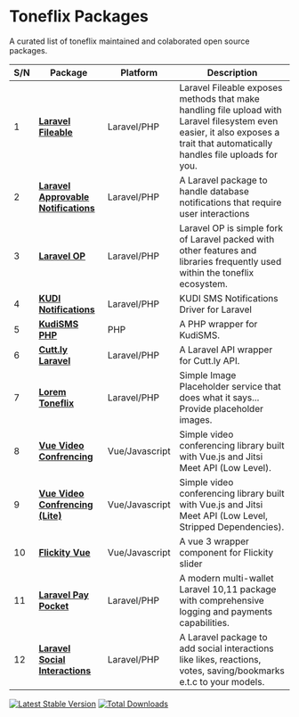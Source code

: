 # Toneflix Packages
A curated list of toneflix maintained and colaborated open source packages.

| S/N | Package                                   | Platform        | Description                                                                                                                                                                   |
|-----|-------------------------------------------|-----------------|-------------------------------------------------------------------------------------------------------------------------------------------------------------------------------|
| 1   | **[Laravel Fileable][1]**                 | Laravel/PHP     | Laravel Fileable exposes methods that make handling file upload with Laravel filesystem even easier, it also exposes a trait that automatically handles file uploads for you. |
| 2   | **[Laravel Approvable Notifications][2]** | Laravel/PHP     | A Laravel package to handle database notifications that require user interactions                                                                                             |
| 3   | **[Laravel OP][3]**                       | Laravel/PHP     | Laravel OP is simple fork of Laravel packed with other features and libraries frequently used within the toneflix ecosystem.                                                  |
| 4   | **[KUDI Notifications][4]**               | Laravel/PHP     | KUDI SMS Notifications Driver for Laravel                                                                                                                                     |
| 5   | **[KudiSMS PHP][5]**                      | PHP             | A PHP wrapper for KudiSMS.                                                                                                                                                    |
| 6   | **[Cutt.ly Laravel][6]**                  | Laravel/PHP     | A Laravel API wrapper for Cutt.ly API.                                                                                                                                        |
| 7   | **[Lorem Toneflix][7]**                   | Laravel/PHP     | Simple Image Placeholder service that does what it says... Provide placeholder images.                                                                                        |
| 8   | **[Vue Video Confrencing][8]**            | Vue/Javascript  | Simple video conferencing library built with Vue.js and Jitsi Meet API (Low Level).                                                                                           |
| 9   | **[Vue Video Confrencing (Lite)][9]**     | Vue/Javascript  | Simple video conferencing library built with Vue.js and Jitsi Meet API (Low Level, Stripped Dependencies).                                                                    |
| 10  | **[Flickity Vue][10]**                    | Vue/Javascript  | A vue 3 wrapper component for Flickity slider                                                                                                                                 |
| 11  | **[Laravel Pay Pocket][11]**              | Laravel/PHP     | A modern multi-wallet Laravel 10,11 package with comprehensive logging and payments capabilities.                                                                             |
| 12  | **[Laravel Social Interactions][12]**     | Laravel/PHP     | A Laravel package to add social interactions like likes, reactions, votes, saving/bookmarks e.t.c to your models.                                                             |


[1]:https://github.com/toneflix/laravel-fileable
[2]:https://github.com/toneflix/laravel-approvable-notifications
[3]:https://github.com/toneflix/laravel-op
[4]:https://github.com/toneflix/kudisms-notification
[5]:https://github.com/toneflix/kudi-sms-php
[6]:https://github.com/toneflix/cuttly-laravel
[7]:https://github.com/toneflix/lorem-toneflix
[8]:https://github.com/toneflix/vue-video-conferencing
[9]:https://github.com/toneflix/vue-video-conferencing-lite
[10]:https://github.com/toneflix/flickity-vue
[11]:https://github.com/HPWebdeveloper/laravel-pay-pocket
[12]:https://github.com/toneflix/laravel-social-interactions

[i1]:http://poser.pugx.org/toneflix-code/social-interactions/v
[![Latest Stable Version][i1]](https://packagist.org/packages/toneflix-code/social-interactions) [![Total Downloads](http://poser.pugx.org/toneflix-code/social-interactions/downloads)](https://packagist.org/packages/toneflix-code/social-interactions) 
